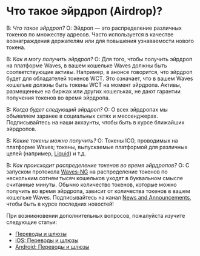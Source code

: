 # Что такое эйрдроп (Airdrop)?

В: *Что такое эйрдроп?*
О: Эйдроп — это распределение различных токенов по множеству адресов. Часто используется в качестве вознаграждения держателям или для повышения узнаваемости нового токена.

В: *Как я могу получить эйрдроп?*
О: Для того, чтобы получить эйрдроп на платформе Waves, в вашем кошельке Waves должны быть соответствующие активы. Например, в анонсе говорится, что эйрдроп будет для обладателей токенов WCT. Это означает, что в вашем Waves кошельке должны быть токены WCT на момент эйрдропа. Активы, размещенные на биржах или других кошельках, не дают гарантии получения токенов во время эйрдропа.

В: *Когда будет следующий эйрдроп?*
О: О всех эйрдропах мы объявляем заранее в социальных сетях и мессенджерах. Подписывайтесь на наши аккаунты, чтобы быть в курсе ближайших эйрдропов.

В: *Какие токены можно получить?*
О: Токены ICO, проводимых на платформе Waves; токены, выпускаемые платформой для различных целей (например, [Liquid](http://liquiditywave.org/)) и т.д.

В: *Как происходит распределение токенов во время эйрдропов?*
О: С запуском протокола [Waves-NG](https://waves-ng.wavesplatform.com/) на распределение токенов по нескольким сотням тысяч кошельков уходят в буквальном смысле считанные минуты. Обычно количество токенов, которые можно получить во время эйрдропа, зависит от количества токенов в вашем кошельке Waves. Подписывайтесь на канал [News and Announcements](https://t.me/WavesNewsRU), чтобы быть в курсе последних новостей!

При возникновении дополнительных вопросов, пожалуйста изучите следующие статьи:

* [Переводы и шлюзы](/waves-client/wallet-management.md)
* [iOS: Переводы и шлюзы](/waves-client/mobile-apps/iOS/wallet-management.md)
* [Android: Переводы и шлюзы](/waves-client/mobile-apps/android/wallet-management.md)
